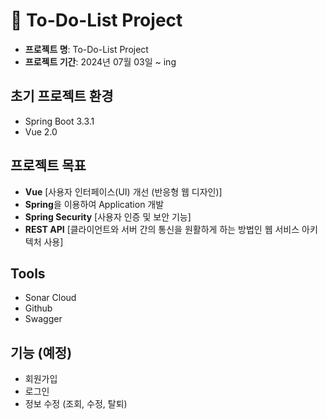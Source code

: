 # 📌 To-Do-List Project

- **프로젝트 명**: To-Do-List Project
- **프로젝트 기간**: 2024년 07월 03일 ~ ing

## 초기 프로젝트 환경
- Spring Boot 3.3.1
- Vue 2.0

## 프로젝트 목표

- **Vue** [사용자 인터페이스(UI) 개선 (반응형 웹 디자인)]
- **Spring**을 이용하여 Application 개발
- **Spring Security** [사용자 인증 및 보안 기능]
- **REST API** [클라이언트와 서버 간의 통신을 원활하게 하는 방법인 웹 서비스 아키텍처 사용]

## Tools
- Sonar Cloud
- Github
- Swagger

## 기능 (예정)
- 회원가입
- 로그인
- 정보 수정 (조회, 수정, 탈퇴)


